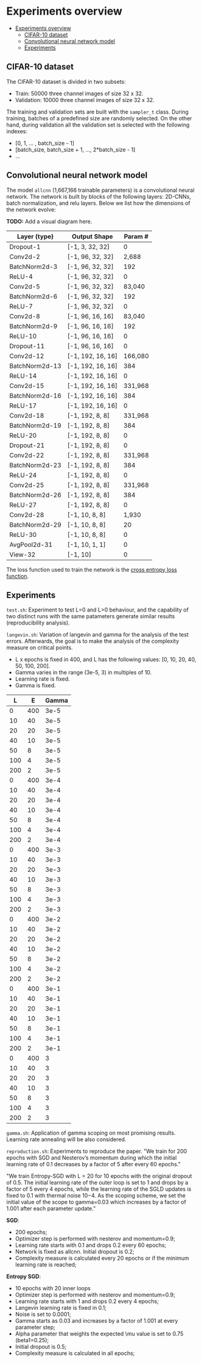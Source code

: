 # Experiments overview

- [Experiments overview](#experiments-overview)
  - [CIFAR-10 dataset](#cifar-10-dataset)
  - [Convolutional neural network model](#convolutional-neural-network-model)
  - [Experiments](#experiments)

## CIFAR-10 dataset

The CIFAR-10 dataset is divided in two subsets:

* Train: 50000 three channel images of size 32 x 32.
* Validation: 10000 three channel images of size 32 x 32.

The training and validation sets are built with the `sampler_t` class. During training, batches of a predefined size are randomly selected. On the other hand, during validation all the validation set is selected with the following indexes:

* [0, 1, ... , batch\_size - 1]
* [batch\_size, batch\_size + 1, ..., 2*batch\_size - 1]
* ...

## Convolutional neural network model

The model `allcnn` (1,667,166 trainable parameters) is a convolutional neural network. The network is built by blocks of the following layers: 2D-CNNs, batch normalization, and relu layers. Below we list how the dimensions of the network evolve:

**TODO:** Add a visual diagram here.

|Layer (type) |              Output Shape    |    Param #|
| --- | --- | --- |
|   Dropout-1     |       [-1, 3, 32, 32]        |       0|
| Conv2d-2    |       [-1, 96, 32, 32]     |      2,688|
|  BatchNorm2d-3      |     [-1, 96, 32, 32]    |         192|
|     ReLU-4      |     [-1, 96, 32, 32]     |          0|
|  Conv2d-5       |    [-1, 96, 32, 32]      |    83,040|
|  BatchNorm2d-6   |        [-1, 96, 32, 32]    |         192|
|     ReLU-7        |   [-1, 96, 32, 32]       |        0|
|   Conv2d-8   |        [-1, 96, 16, 16]       |   83,040|
| BatchNorm2d-9    |       [-1, 96, 16, 16]         |    192|
|    ReLU-10     |      [-1, 96, 16, 16]       |        0|
|   Dropout-11   |        [-1, 96, 16, 16]   |            0|
|   Conv2d-12       |   [-1, 192, 16, 16] |        166,080|
|BatchNorm2d-13   |       [-1, 192, 16, 16]     |        384|
|    ReLU-14   |       [-1, 192, 16, 16]  |             0|
|   Conv2d-15     |     [-1, 192, 16, 16] |        331,968|
|  BatchNorm2d-16       |   [-1, 192, 16, 16]    |         384|
|    ReLU-17       |   [-1, 192, 16, 16]  |             0|
|  Conv2d-18      |      [-1, 192, 8, 8]    |     331,968|
|    BatchNorm2d-19    |        [-1, 192, 8, 8]     |        384|
|     ReLU-20   |         [-1, 192, 8, 8]          |     0|
|   Dropout-21     |       [-1, 192, 8, 8]        |       0|
|    Conv2d-22     |       [-1, 192, 8, 8]         |331,968|
|    BatchNorm2d-23   |         [-1, 192, 8, 8]    |         384|
|          ReLU-24       |     [-1, 192, 8, 8]    |           0|
|      Conv2d-25     |       [-1, 192, 8, 8]      |   331,968|
| BatchNorm2d-26        |    [-1, 192, 8, 8]  |           384|
|        ReLU-27     |       [-1, 192, 8, 8]         |      0|
|   Conv2d-28           |  [-1, 10, 8, 8]     |      1,930|
|   BatchNorm2d-29       |      [-1, 10, 8, 8]      |        20|
|     ReLU-30     |        [-1, 10, 8, 8]     |          0|
| AvgPool2d-31     |        [-1, 10, 1, 1]          |     0|
|    View-32      |             [-1, 10]            |   0|

The loss function used to train the network is the [cross entropy loss function](https://pytorch.org/docs/stable/generated/torch.nn.CrossEntropyLoss.html).

## Experiments

`test.sh`: Experiment to test L=0 and L>0 behaviour, and the capability of two distinct runs with the same patameters generate similar results (reproducibility analysis).

`langevin.sh`: Variation of langevin and gamma for the analysis of the test errors. Afterwards, the goal is to make the analysis of the complexity measure on critical points.

- L x epochs is fixed in 400, and L has the following values: [0, 10, 20, 40, 50, 100, 200].
- Gamma varies in the range (3e-5, 3) in multiples of 10.
- Learning rate is fixed.
- Gamma is fixed.

| L| E | Gamma |
| - | - | - | 
| 0 | 400| 3e-5|
|10 | 40 | 3e-5 |
|20 | 20 | 3e-5|
|40 | 10 | 3e-5 |
|50 | 8 | 3e-5|
|100 | 4| 3e-5|
|200 | 2| 3e-5|
| 0 | 400| 3e-4|
|10 | 40 | 3e-4 |
|20 | 20 | 3e-4|
|40 | 10 | 3e-4 |
|50 | 8 | 3e-4|
|100 |4| 3e-4|
|200 |2| 3e-4|
| 0 | 400| 3e-3|
|10 | 40 | 3e-3 |
|20 | 20 | 3e-3|
|40 | 10 | 3e-3 |
|50 | 8 | 3e-3|
|100 |4| 3e-3|
|200 |2| 3e-3|
| 0 | 400| 3e-2|
|10 | 40 | 3e-2 |
|20 | 20 | 3e-2|
|40 | 10 | 3e-2|
|50 | 8 | 3e-2|
|100 |4| 3e-2|
|200 |2| 3e-2|
| 0 | 400| 3e-1|
|10 | 40 | 3e-1 |
|20 | 20 | 3e-1|
|40 | 10 | 3e-1 |
|50 | 8 | 3e-1|
|100 |4| 3e-1|
|200 |2| 3e-1|
| 0 | 400| 3|
|10 | 40 | 3 |
|20 | 20 | 3|
|40 | 10 | 3 |
|50 | 8 | 3|
|100 |4| 3|
|200 |2| 3|

`gamma.sh`: Application of gamma scoping on most promising results. Learning rate annealing will be also considered.

`reproduction.sh`: Experiments to reproduce the paper. "We train for 200 epochs with SGD and Nesterov’s momentum during which the initial learning rate of 0.1 decreases by a factor of 5 after every 60 epochs."

"We train Entropy-SGD with L = 20 for 10 epochs with the original dropout of 0.5. The initial learning rate of the outer loop is set to 1 and drops by a factor of 5 every 4 epochs, while the learning rate of the SGLD updates is fixed to 0.1 with thermal noise 10−4. As the scoping scheme, we set the initial value of the scope to gamma=0.03 which increases by a factor of 1.001 after each parameter update."

**SGD**: 
- 200 epochs;
- Optimizer step is performed with nesterov and momentum=0.9;
- Learning rate starts with 0.1 and drops 0.2 every 60 epochs;
- Network is fixed as allcnn. Initial dropout is 0.2;
- Complexity measure is calculated every 20 epochs or if the minimum learning rate is reached;

**Entropy SGD**:
- 10 epochs with 20 inner loops
- Optimizer step is performed with nesterov and momentum=0.9;
- Learning rate starts with 1 and drops 0.2 every 4 epochs;
- Langevin learning rate is fixed in 0.1;
- Noise is set to 0.0001;
- Gamma starts as 0.03 and increases by a factor of 1.001 at every parameter step;
- Alpha parameter that weights the expected \mu value is set to 0.75 (beta1=0.25);
- Initial dropout is 0.5;
- Complexity measure is calculated in all epochs;
